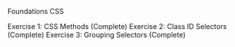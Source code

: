 Foundations CSS

Exercise 1: CSS Methods (Complete)
Exercise 2: Class ID Selectors (Complete)
Exercise 3: Grouping Selectors (Complete)
